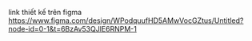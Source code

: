 link thiết kế trên figma 
https://www.figma.com/design/WPodquufHD5AMwVocGZtus/Untitled?node-id=0-1&t=6BzAv53QJlE6RNPM-1
